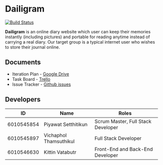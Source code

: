 # Dailigram
[![Build Status](https://travis-ci.com/bankkeez/dailigram.svg?branch=master)](https://travis-ci.com/bankkeez/dailigram)

**Dailigram** is an online diary website which user can keep their memories instantly (including pictures) and portable for reading anytime instead of carrying a real diary. Our target group is a typical internet user who wishes to store their journal online.

## Documents

- Iteration Plan - [Google Drive](https://docs.google.com/document/d/1y1627RIie1AMI3jERJbZHnNt9rR0pr2baXCQTu89Q1I/edit?usp=sharing)
- Task Board - [Trello](https://trello.com/b/F2yv7lWS/dailigram-project)  
- Issue Tracker - [Github issues](https://github.com/bankkeez/dailigram/issues)

## Developers

ID           |           Name           |               Roles
-------------|--------------------------|-------------------------------------
6010545854   |   Piyawat Setthitikun    |  Scrum Master, Full Stack Developer
6010545897   |   Vichaphol Thamsuthikul |  Full Stack Developer
6010546630   |   Kittin Vatabutr        |  Front-End and Back-End Developer


